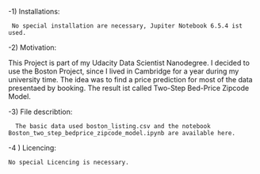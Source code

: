 -1) Installations:

     No special installation are necessary, Jupiter Notebook 6.5.4 ist used.

-2) Motivation:

  This Project is part of my Udacity Data Scientist Nanodegree. I decided to use the Boston Project, since I lived in Cambridge for a year during my university time.
  The idea was to find a price prediction for most of the data presentaed by booking. 
  The result ist called Two-Step Bed-Price Zipcode Model.
  
-3) File describtion:
  
      The basic data used boston_listing.csv and the notebook Boston_two_step_bedprice_zipcode_model.ipynb are available here.

-4 ) Licencing:
  
    No special Licencing is necessary.


  

<!---
emmerich66/emmerich66 is a ✨ special ✨ repository because its `README.md` (this file) appears on your GitHub profile.
You can click the Preview link to take a look at your changes.
--->
